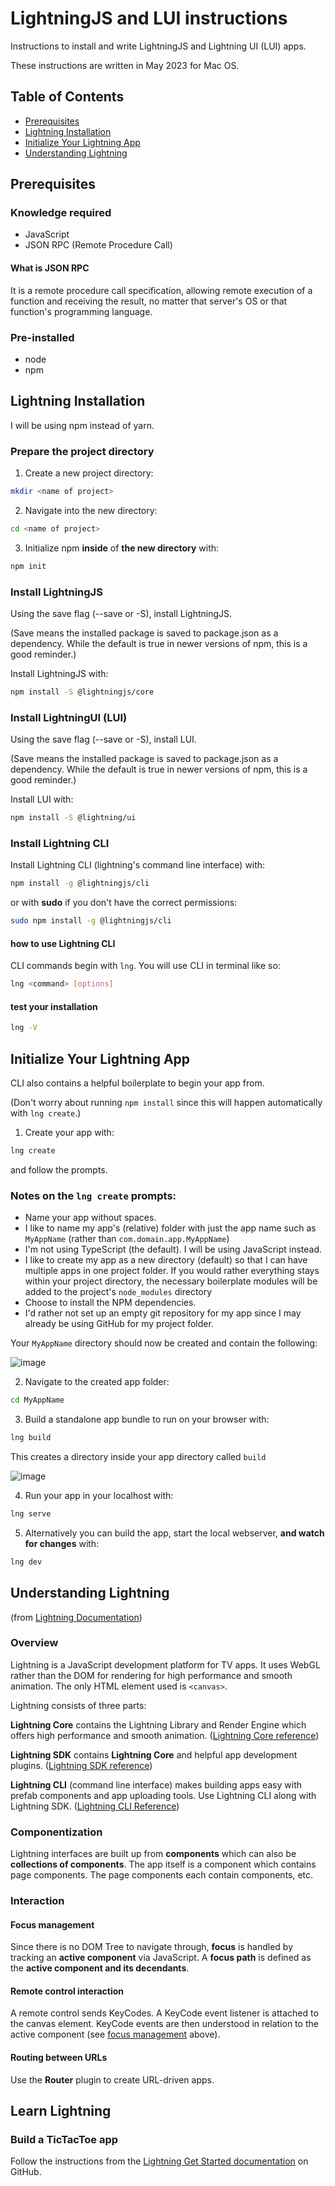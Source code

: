 # LightningJS and LUI instructions

Instructions to install and write LightningJS and Lightning UI (LUI) apps.

These instructions are written in May 2023 for Mac OS.

## Table of Contents

* [Prerequisites](#prerequisites)
* [Lightning Installation](#installation)
* [Initialize Your Lightning App](#initialize)
* [Understanding Lightning](#understand)

## <a name="prerequisites"></a>Prerequisites

### Knowledge required

* JavaScript
* JSON RPC (Remote Procedure Call)

#### What is JSON RPC

It is a remote procedure call specification, allowing remote execution of a function and receiving the result, no matter that server's OS or that function's programming language.

### Pre-installed

* node
* npm

## <a name="installation"></a>Lightning Installation

I will be using npm instead of yarn.

### Prepare the project directory

1. Create a new project directory:
```bash
mkdir <name of project>
```
2. Navigate into the new directory:
```bash
cd <name of project>
```
3. Initialize npm __inside__ of __the new directory__ with:
```bash
npm init
```

### Install LightningJS

<!-- THE FOLLOWING IS NOT NEEDED
Create a local `.npmrc` file in the project folder containing the following content:
```bat
@lightning:registry=https://artifactory.comcast.com/artifactory/api/npm/Lightning-npm-releases
@suite-themes:registry=https://artifactory.comcast.com/artifactory/api/npm/xds-npm
```
-->

Using the save flag (--save or -S), install LightningJS.

(Save means the installed package is saved to package.json as a dependency. While the default is true in newer versions of npm, this is a good reminder.)

Install LightningJS with:
```bash
npm install -S @lightningjs/core
```

### Install LightningUI (LUI)

Using the save flag (--save or -S), install LUI.

(Save means the installed package is saved to package.json as a dependency. While the default is true in newer versions of npm, this is a good reminder.)

Install LUI with:
```bash
npm install -S @lightning/ui
```

### Install Lightning CLI

Install Lightning CLI (lightning's command line interface) with:
```bash
npm install -g @lightningjs/cli
```
or with __sudo__ if you don't have the correct permissions:
```bash
sudo npm install -g @lightningjs/cli
```
#### how to use Lightning CLI

CLI commands begin with `lng`.  You will use CLI in terminal like so:
```bash
lng <command> [options]
```

#### test your installation
```bash
lng -V
```

## <a name="initialize"></a>Initialize Your Lightning App

CLI also contains a helpful boilerplate to begin your app from.

(Don't worry about running `npm install` since this will happen automatically with `lng create`.)

1. Create your app with:
```bash
lng create
```
and follow the prompts.

### Notes on the `lng create` prompts:

  * Name your app without spaces.
  * I like to name my app's (relative) folder with just the app name such as `MyAppName` (rather than `com.domain.app.MyAppName`)
  * I'm not using TypeScript (the default).  I will be using JavaScript instead.
  * I like to create my app as a new directory (default) so that I can have multiple apps in one project folder.  If you would rather everything stays within your project directory, the necessary boilerplate modules will be added to the project's `node_modules` directory
  * Choose to install the NPM dependencies.
  * I'd rather not set up an empty git repository for my app since I may already be using GitHub for my project folder.

Your `MyAppName` directory should now be created and contain the following:

![image](https://github.com/haltersweb/LightningJS_and_LUI_instructions/assets/1916488/20a6fb46-52ef-438c-9e4c-04c9ca9cb301)

2. Navigate to the created app folder:
```bash
cd MyAppName
```

3. Build a standalone app bundle to run on your browser with:
```bash
lng build
```
This creates a directory inside your app directory called `build`

![image](https://github.com/haltersweb/LightningJS_and_LUI_instructions/assets/1916488/9c6a31b0-839e-4512-8516-305fe958f8d0)

4. Run your app in your localhost with:
```bash
lng serve
```

5. Alternatively you can build the app, start the local webserver, __and watch for changes__ with:
```bash
lng dev
```

## <a name="understand"></a>Understanding Lightning

(from [Lightning Documentation](https://lightningjs.io/docs/#/what-is-lightning/index))

### Overview

Lightning is a JavaScript development platform for TV apps.  It uses WebGL rather than the DOM for rendering for high performance and smooth animation.  The only HTML element used is `<canvas>`.

Lightning consists of three parts:

__Lightning Core__ contains the Lightning Library and Render Engine which offers high performance and smooth animation. ([Lightning Core reference](https://lightningjs.io/docs/#/lightning-core-reference/index))

__Lightning SDK__ contains __Lightning Core__ and helpful app development plugins. ([Lightning SDK reference](https://lightningjs.io/docs/#/lightning-sdk-reference/index))

__Lightning CLI__ (command line interface) makes building apps easy with prefab components and app uploading tools.  Use Lightning CLI along with Lightning SDK. ([Lightning CLI Reference](https://lightningjs.io/docs/#/lightning-cli-reference/index))

### Componentization

Lightning interfaces are built up from __components__ which can also be __collections of components__.  The app itself is a component which contains page components.  The page components each contain components, etc.

### Interaction

#### <a name="focus_management"></a>Focus management

Since there is no DOM Tree to navigate through, __focus__ is handled by tracking an __active component__ via JavaScript.  A __focus path__ is defined as the __active component and its decendants__.

#### Remote control interaction

A remote control sends KeyCodes.  A KeyCode event listener is attached to the canvas element.  KeyCode events are then understood in relation to the active component (see [focus management](#focus_management) above).

#### Routing between URLs

Use the __Router__ plugin to create URL-driven apps.

## Learn Lightning

### Build a TicTacToe app
Follow the instructions from the [Lightning Get Started documentation](https://github.com/mlapps/lightning-getting-started-docs) on GitHub.
